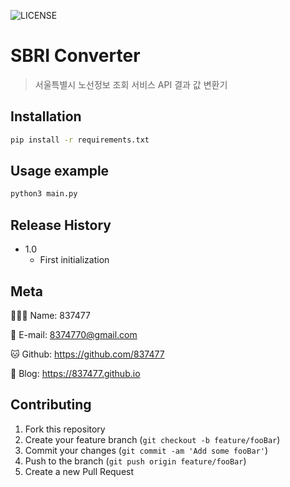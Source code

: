![LICENSE][LICENSE]

# SBRI Converter



> 서울특별시 노선정보 조회 서비스 API 결과 값 변환기



## Installation

```sh
pip install -r requirements.txt
```



## Usage example

```sh
python3 main.py
```



## Release History

* 1.0
    * First initialization



## Meta

🙋🏻‍♂️ Name: 837477

📧 E-mail: 8374770@gmail.com

🐱 Github: https://github.com/837477

📔 Blog: https://837477.github.io



## Contributing

1. Fork this repository
2. Create your feature branch (`git checkout -b feature/fooBar`)
3. Commit your changes (`git commit -am 'Add some fooBar'`)
4. Push to the branch (`git push origin feature/fooBar`)
5. Create a new Pull Request



<!-- Markdown link & img dfn's -->

[LICENSE]: https://img.shields.io/github/license/837477/raising_visitor_bot?style=flat-square

